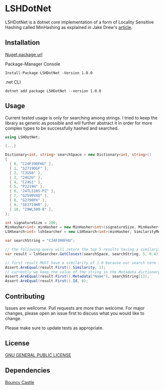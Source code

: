# LSHDotNet

LSHDotNet is a dotnet core implementation of a form of Locality Sensitive Hashing called MinHashing as explained in Jake Drew's [article](https://blog.jakemdrew.com/2014/05/08/practical-applications-of-locality-sensitive-hashing-for-unstructured-data/).

## Installation

[Nuget package url](
https://www.nuget.org/packages/LSHDotNet)

Package-Manager Console  
```
Install-Package LSHDotNet -Version 1.0.0  
```
.net CLI  
```
dotnet add package LSHDotNet --version 1.0.0
```

## Usage

Current tested usage is only for searching among strings. I tried to keep the library as generic as possible and will further abstract it in order for more complex types to be successfully hashed and searched.


```csharp
using LSHDotNet;

{...}

Dictionary<int, string> searchSpace = new Dictionary<int, string>()
{
  { 0, "C24F390FHU" },
  { 1, "S2719DGF" },
  { 2, "CJG50" },
  { 3, "24G2U" },
  { 4, "C24G1" },
  { 5, "P2219H" },
  { 6, "24TL510S-PZ" },
  { 7, "G2590VXQ" },
  { 8, "G2790PX" },
  { 9, "SE2719HR" },
  { 10, "29WL500-B" },
};

int signatureSize = 200;
MinHasher<int> minHasher = new MinHasher<int>(signatureSize, MinHasher<int>.CreateMinHashSeeds(signatureSize));
LSHSearch<int> lshSearcher = new LSHSearch<int>(minHasher, SimilarityMeasures.Jaccard);

var searchString = "C24F390FHU";

// the following query will return the top 5 results having a similarity score of over 0.4.
var result = lshSearcher.GetClosest(searchSpace, searchString, 5, 0.4); 

// first result MUST have a similarity of 1.0 because our search term is identical to the first objects value.
Assert.AreEqual(result.First().Similarity, 1);
// currently we keep the value of the string in the Metadata dictionary of our Result object. This will change.
Assert.AreEqual(result.First().Metadata["Name"], searchString[1]);
Assert.AreEqual(result.First().Id, 0);

```

## Contributing
Issues are wellcome. Pull requests are more than welcome. For major changes, please open an issue first to discuss what you would like to change.

Please make sure to update tests as appropriate.

## License
[GNU GENERAL PUBLIC LICENSE](LICENSE)

## Dependencies
[Bouncy Castle](https://www.bouncycastle.org/csharp/index.html)